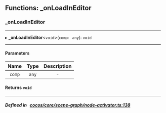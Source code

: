 ## Functions: _onLoadInEditor

### _onLoadInEditor


___
▸ **_onLoadInEditor**<`void`\>(`comp: any`): `void`
___


#### Parameters

| Name | Type | Description |
| :------: | :------: | :------: |
| `comp` | `any` | - |


#### Returns `void` 
___


##### Defined in &nbsp;   [cocos/core/scene-graph/node-activator.ts:138](https://github.com/cocos-creator/engine/blob/c7bf6b8a9/cocos/core/scene-graph/node-activator.ts#L138)&nbsp;
